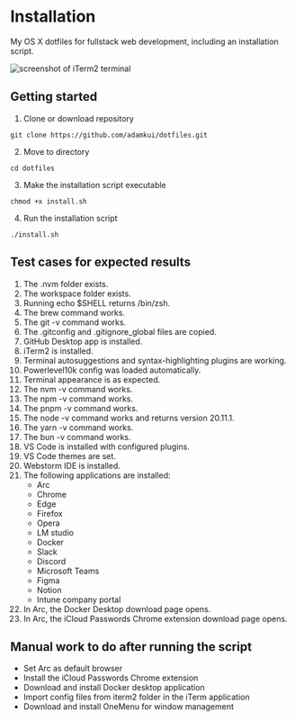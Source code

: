 # Installation

My OS X dotfiles for fullstack web development, including an installation script.

![screenshot of iTerm2 terminal](terminal.png)

## Getting started

1. Clone or download repository

```shell
git clone https://github.com/adamkui/dotfiles.git
```

2. Move to directory

```shell
cd dotfiles
```

3. Make the installation script executable

```shell
chmod +x install.sh
```

4. Run the installation script

```shell
./install.sh
```

## Test cases for expected results

1. The .nvm folder exists.
2. The workspace folder exists.
3. Running echo $SHELL returns /bin/zsh.
4. The brew command works.
5. The git -v command works.
6. The .gitconfig and .gitignore_global files are copied.
7. GitHub Desktop app is installed.
8. iTerm2 is installed.
9. Terminal autosuggestions and syntax-highlighting plugins are working.
10. Powerlevel10k config was loaded automatically.
11. Terminal appearance is as expected.
12. The nvm -v command works.
13. The npm -v command works.
14. The pnpm -v command works.
15. The node -v command works and returns version 20.11.1.
16. The yarn -v command works.
17. The bun -v command works.
18. VS Code is installed with configured plugins.
19. VS Code themes are set.
20. Webstorm IDE is installed.
21. The following applications are installed:
    - Arc
    - Chrome
    - Edge
    - Firefox
    - Opera
    - LM studio
    - Docker
    - Slack
    - Discord
    - Microsoft Teams
    - Figma
    - Notion
    - Intune company portal
22. In Arc, the Docker Desktop download page opens.
23. In Arc, the iCloud Passwords Chrome extension download page opens.

## Manual work to do after running the script

- Set Arc as default browser
- Install the iCloud Passwords Chrome extension
- Download and install Docker desktop application
- Import config files from iterm2 folder in the iTerm application
- Download and install OneMenu for window management
